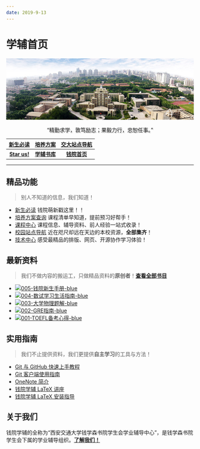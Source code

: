 ```yaml
---
date: 2019-9-13
---
```


# 学辅首页
![本图片来自于西安交通大学官方网站，版权归其所有。](assets/images/frontpage.jpg)

<p style="text-align:center;text-shadow: 2px 2px 1px lightgrey;">“精勤求学，敦笃励志；果毅力行，忠恕任事。”</p>

<i class="fas fa-star"></i> [**新生必读**](/intro/life-in-xjtu)|<i class="fas fa-file"></i> [**培养方案**](/program/)|<i class="fas fa-map"></i> [**交大站点导航**](/navigator)
:-:|:-:|:-:
<i class="fab fa-github"></i> [**Star us!**](https://github.com/qyxf/)|<i class="fas fa-book"></i> [**学辅书库**](/BookHub)|<i class="fas fa-university"></i> [**钱院首页**](http://bjb.xjtu.edu.cn/)

---

## <i class="fas fa-medal"></i> 精品功能
> 别人不知道的信息，我们知道！

- <span class='mono'><i class="fas fa-star"></i></span> [新生必读](/intro/life-in-xjtu) 钱院萌新戳这里！！
- <span class='mono'><i class="fas fa-file"></i></span> [培养方案查询](/program/) 课程清单早知道，提前预习好帮手！
- <span class='mono'><i class="fas fa-book-reader"></i></span> [课程中心](/course/) 课程信息、辅导资料、前人经验一站式收录！
- <span class='mono'><i class="fas fa-map"></i></span> [校园站点导航](/navigator) 近在咫尺却远在天边的本校资源，**全部集齐**！
- <span class='mono'><i class="fas fa-laptop-code"></i></span> [技术中心](/technique/) 感受最精品的排版、网页、开源协作学习体验！


## <i class="fas fa-book"></i> 最新资料
> 我们不做内容的搬运工，只做精品资料的**原创者**！[**查看全部书目**](/BookHub)

- [![005-钱院新生手册-blue](shield)](/BookHub/005.freshman-manual)
- [![004-数试学习生活指南-blue](shield)](/BookHub/004.guidance-for-study)
- [![003-大学物理题解-blue](shield)](/BookHub/003.key-to-university-physics)
- [![002-GRE指南-blue](shield)](/BookHub/002.gre-guide)
- [![001-TOEFL备考心得-blue](shield)](/BookHub/001.toefl-tips)

## <i class="fas fa-compass"></i> 实用指南
> 我们不止提供资料，我们更提供**自主学习**的工具与方法！

- <i class="fas fa-file-alt"></i> [Git 与 GitHub 快速上手教程](/tutorials/git-github) 
- <i class="fas fa-file-alt"></i> [Git 客户端使用指南](/tutorials/git-client)
- <i class="fas fa-file-alt"></i> [OneNote 简介](/tutorials/onenote)
- <i class="fas fa-file-alt"></i> [钱院学辅 LaTeX 讲座](https://github.com/qyxf/lec-on-LaTeX) 
- <i class="fas fa-file-alt"></i> [钱院学辅 LaTeX 安装指导](/tutorials/latex-download)

## <i class="fas fa-address-card"></i> 关于我们

钱院学辅的全称为“西安交通大学钱学森书院学生会学业辅导中心”，是钱学森书院学生会下属的学业辅导组织。[**了解我们！**](/about)

